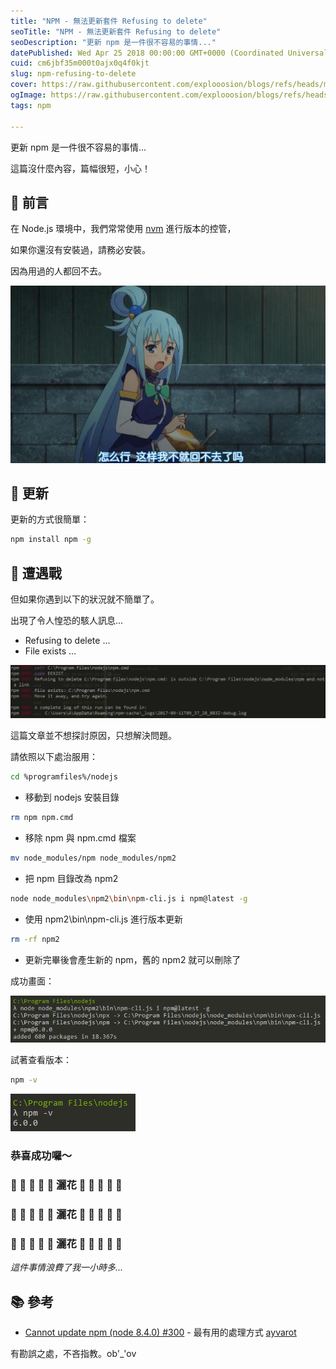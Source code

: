 ```yaml
---
title: "NPM - 無法更新套件 Refusing to delete"
seoTitle: "NPM - 無法更新套件 Refusing to delete"
seoDescription: "更新 npm 是一件很不容易的事情..."
datePublished: Wed Apr 25 2018 00:00:00 GMT+0000 (Coordinated Universal Time)
cuid: cm6jbf35m000t0ajx0q4f0kjt
slug: npm-refusing-to-delete
cover: https://raw.githubusercontent.com/explooosion/blogs/refs/heads/main/docs/images/2018-04-25_NPM%20-%20%E7%84%A1%E6%B3%95%E6%9B%B4%E6%96%B0%E5%A5%97%E4%BB%B6%20Refusing%20to%20delete/banner/1524598695_45295.jpg
ogImage: https://raw.githubusercontent.com/explooosion/blogs/refs/heads/main/docs/images/2018-04-25_NPM%20-%20%E7%84%A1%E6%B3%95%E6%9B%B4%E6%96%B0%E5%A5%97%E4%BB%B6%20Refusing%20to%20delete/banner/1524598695_45295.jpg
tags: npm

---
```


更新 npm 是一件很不容易的事情...

這篇沒什麼內容，篇幅很短，小心！

📝 前言
-----

在 Node.js 環境中，我們常常使用 [nvm](https://github.com/creationix/nvm) 進行版本的控管，

如果你還沒有安裝過，請務必安裝。

因為用過的人都回不去。

[![1524598695_45295.jpg](https://raw.githubusercontent.com/explooosion/blogs/refs/heads/main/docs/images/2018-04-25_NPM%20-%20%E7%84%A1%E6%B3%95%E6%9B%B4%E6%96%B0%E5%A5%97%E4%BB%B6%20Refusing%20to%20delete/1524598695_45295.jpg)](https://dotblogsfile.blob.core.windows.net/user/incredible/500fb800-9a4a-4283-bf1f-0d8eca676660/1524598695_45295.jpg)

🔨 更新
-----

更新的方式很簡單：

```bash
npm install npm -g
```

🐞 遭遇戰
------

但如果你遇到以下的狀況就不簡單了。

出現了令人惶恐的駭人訊息...

*   Refusing to delete ...
*   File exists ...

[![1524598949_31452.png](https://raw.githubusercontent.com/explooosion/blogs/refs/heads/main/docs/images/2018-04-25_NPM%20-%20%E7%84%A1%E6%B3%95%E6%9B%B4%E6%96%B0%E5%A5%97%E4%BB%B6%20Refusing%20to%20delete/1524598949_31452.png)](https://dotblogsfile.blob.core.windows.net/user/incredible/500fb800-9a4a-4283-bf1f-0d8eca676660/1524598949_31452.png)

這篇文章並不想探討原因，只想解決問題。

請依照以下處治服用：

```bash
cd %programfiles%/nodejs
```

*   移動到 nodejs 安裝目錄

```bash
rm npm npm.cmd
```

*   移除 npm 與 npm.cmd 檔案

```bash
mv node_modules/npm node_modules/npm2
```

*   把 npm 目錄改為 npm2

```bash
node node_modules\npm2\bin\npm-cli.js i npm@latest -g
```

*   使用 npm2\\bin\\npm-cli.js 進行版本更新

```bash
rm -rf npm2
```

*   更新完畢後會產生新的 npm，舊的 npm2 就可以刪除了

成功畫面：

[![1524599346_13545.png](https://raw.githubusercontent.com/explooosion/blogs/refs/heads/main/docs/images/2018-04-25_NPM%20-%20%E7%84%A1%E6%B3%95%E6%9B%B4%E6%96%B0%E5%A5%97%E4%BB%B6%20Refusing%20to%20delete/1524599346_13545.png)](https://dotblogsfile.blob.core.windows.net/user/incredible/500fb800-9a4a-4283-bf1f-0d8eca676660/1524599346_13545.png)

試著查看版本：

```bash
npm -v
```

![1524599373_82596.png](https://raw.githubusercontent.com/explooosion/blogs/refs/heads/main/docs/images/2018-04-25_NPM%20-%20%E7%84%A1%E6%B3%95%E6%9B%B4%E6%96%B0%E5%A5%97%E4%BB%B6%20Refusing%20to%20delete/1524599373_82596.png)

### 恭喜成功囉～

### 🌼 🌼 🌼 🌼 🌼 灑花 🌼 🌼 🌼 🌼 🌼

### 🌷 🌷 🌷 🌷 🌷 灑花 🌷 🌷 🌷 🌷 🌷 

### 🌻 🌻 🌻 🌻 🌻 灑花 🌻 🌻 🌻 🌻 🌻 

_這件事情浪費了我一小時多..._

📚 參考
-----

*   [Cannot update npm (node 8.4.0) #300](https://github.com/coreybutler/nvm-windows/issues/300) - 最有用的處理方式 [ayvarot](https://github.com/coreybutler/nvm-windows/issues/300#issuecomment-376986784)

有勘誤之處，不吝指教。ob'\_'ov